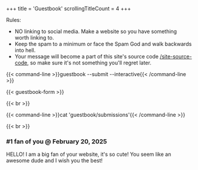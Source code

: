 +++
title               = 'Guestbook'
scrollingTitleCount = 4
+++

Rules:

- NO linking to social media. Make a website so you have something worth linking to.
- Keep the spam to a minimum or face the Spam God and walk backwards into hell.
- Your message will become a part of this site's source code [/site-source-code](/site-source-code), so make sure it's not something you'll regret later.

{{< command-line  >}}guestbook --submit --interactive{{< /command-line >}}

{{< guestbook-form >}}

{{< br >}}

{{< command-line  >}}cat 'guestbook/submissions'{{< /command-line >}}

{{< br >}}

### #1 fan of you @ February 20, 2025

HELLO! I am a big fan of your website, it's so cute! You seem like an awesome dude and I wish you the best!
